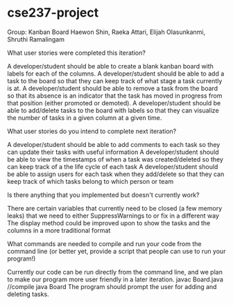 # cse237-project

Group: Kanban Board
Haewon Shin, Raeka Attari, Elijah Olasunkanmi, Shruthi Ramalingam

What user stories were completed this iteration?

A developer/student should be able to create a blank kanban board with labels for each of the columns.
A developer/student should be able to add a task to the board so that they can keep track of what stage a task currently is at.
A developer/student should be able to remove a task from the board so that its absence is an indicator that the task has moved in progress from that position (either promoted or demoted).
A developer/student should be able to add/delete tasks to the board with labels so that they can visualize the number of tasks in a given column at a given time.

What user stories do you intend to complete next iteration?

A developer/student should be able to add comments to each task so they can update their tasks with useful information 
A developer/student should be able to view the timestamps of when a task was created/deleted so they can keep track of a the life cycle of each task
A developer/student should be able to assign users for each task when they add/delete so that they can keep track of which tasks belong to which person or team

Is there anything that you implemented but doesn't currently work?

There are certain variables that currently need to be closed (a few memory leaks) that we need to either SuppressWarnings to or fix in a different way
The display method could be improved upon to show the tasks and the columns in a more traditional format

What commands are needed to compile and run your code from the command line (or better yet, provide a script that people can use to run your program!)

Currently our code can be run directly from the command line, and we plan to make our program more user friendly in a later iteration. 
javac Board.java //compile
java Board
The program should prompt the user for adding and deleting tasks.
